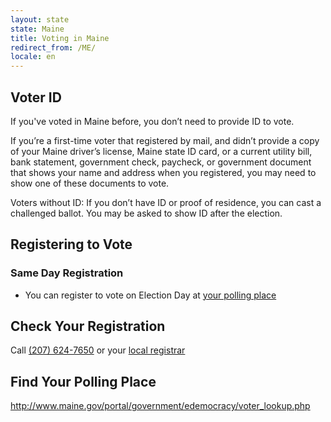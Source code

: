 ```yaml
---
layout: state
state: Maine
title: Voting in Maine
redirect_from: /ME/
locale: en
---
```


## Voter ID

If you've voted in Maine before, you don’t need to provide ID to vote.

If you’re a first-time voter that registered by mail, and didn’t provide a copy of your Maine driver’s license, Maine state ID card, or a current utility bill, bank statement, government check, paycheck, or government document that shows your name and address when you registered, you may need to show one of these documents to vote.

Voters without ID: If you don’t have ID or proof of residence, you can cast a challenged ballot.  You may be asked to show ID after the election.

## Registering to Vote

### Same Day Registration
* You can register to vote on Election Day at [your polling place](https://gttp.votinginfoproject.org)

## Check Your Registration

Call [(207) 624-7650](tel:207-624-7650) or your [local registrar](http://www.maine.gov/sos/cec/elec/munic.html)

## Find Your Polling Place

<http://www.maine.gov/portal/government/edemocracy/voter_lookup.php>
